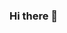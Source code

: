 ### Hi there 👋

<!--
**baneofmorpheus/baneofmorpheus** is a ✨ _special_ ✨ repository because its `README.md` (this file) appears on your GitHub profile.

Fullstack Web Dev. 
PHP,Javascript,Vue,Laravel,Node/Express,Mongo/Sql & Css.
Currently playing around with D3.js ,going to start Flutter soon.
Open to collaborations and jobs.
Most of my contributions are private these days.
